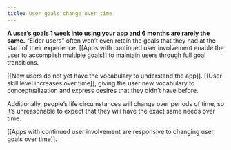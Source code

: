 ```yaml
---
title: User goals change over time
---
```

**A user’s goals 1 week into using your app and 6 months are rarely the same.** “Elder users” often won’t even retain the goals that they had at the start of their experience. [[Apps with continued user involvement enable the user to accomplish multiple goals]] to maintain users through full goal transitions.

[[New users do not yet have the vocabulary to understand the app]]. [[User skill level increases over time]], giving the user new vocabulary to conceptualization and express desires that they didn’t have before.

Additionally, people’s life circumstances will change over periods of time, so it’s unreasonable to expect that they will have the exact same needs over time.

[[Apps with continued user involvement are responsive to changing user goals over time]].
